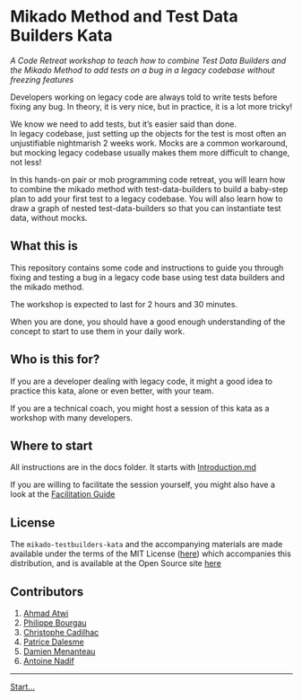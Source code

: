 # Mikado Method and Test Data Builders Kata

_A Code Retreat workshop to teach how to combine Test Data Builders and the Mikado
Method to add tests on a bug in a legacy codebase without freezing features_

Developers working on legacy code are always told to write tests before fixing 
any bug. In theory, it is very nice, but in practice, it is a lot more tricky!

We know we need to add tests, but it’s easier said than done.  
In legacy codebase, just setting up the objects for the test is most often an 
unjustifiable nightmarish 2 weeks work. Mocks are a common workaround, but 
mocking legacy codebase usually makes them more difficult to change, not less!

In this hands-on pair or mob programming code retreat, you will learn how to combine the 
mikado method with test-data-builders to build a baby-step plan to add your
first test to a legacy codebase. You will also learn how to draw a graph of
nested test-data-builders so that you can instantiate test data, without mocks.

## What this is

This repository contains some code and instructions to guide you through fixing
and testing a bug in a legacy code base using test data builders and the mikado
method.

The workshop is expected to last for 2 hours and 30 minutes.

When you are done, you should have a good enough understanding of the concept
to start to use them in your daily work.

## Who is this for?

If you are a developer dealing with legacy code, it might a good idea to
practice this kata, alone or even better, with your team.

If you are a technical coach, you might host a session of this kata as a 
workshop with many developers.

## Where to start

All instructions are in the docs folder. It starts with
[Introduction.md](./docs/1_Introduction.md)

If you are willing to facilitate the session yourself, you might also have a look at the [Facilitation Guide](./docs/Facilitation_Guide.md)

## License

The `mikado-testbuilders-kata` and the accompanying materials are made available 
under the terms of the MIT License ([here](LICENSE.md)) which accompanies this
distribution, and is available at the Open Source site [here](https://opensource.org/licenses/MIT)

## Contributors
 
1. [Ahmad Atwi](https://github.com/aatwi)
1. [Philippe Bourgau](https://github.com/philou) 
1. [Christophe Cadilhac](https://github.com/cadichris) 
1. [Patrice Dalesme](https://github.com/pdalesme)
1. [Damien Menanteau](https://github.com/mengdaming)
1. [Antoine Nadif](https://github.com/AntoineMx)

----
[Start...](./docs/1_Introduction.md)
